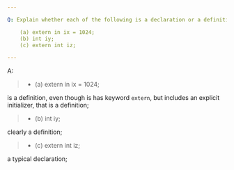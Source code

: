 ```yaml
---

Q: Explain whether each of the following is a declaration or a definition:

    (a) extern in ix = 1024;
    (b) int iy;
    (c) extern int iz;

---
```


A:
> + (a) extern in ix = 1024;

is a definition, even though is has keyword `extern`, but includes an explicit initializer, that is a definition;
> + (b) int iy;             

clearly a definition;
> + (c) extern int iz;      

a typical declaration;